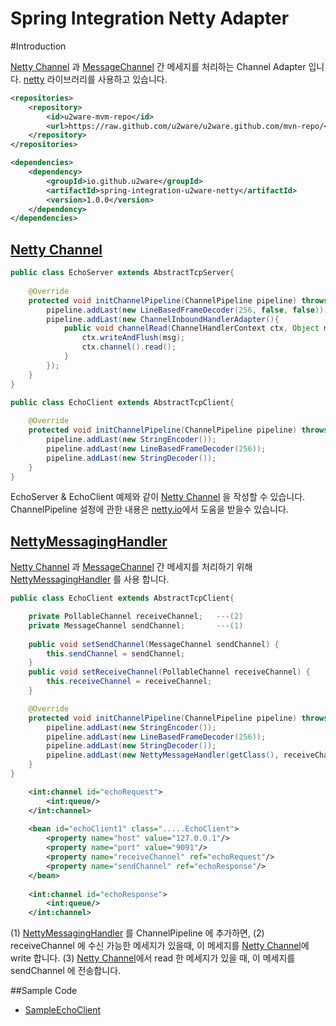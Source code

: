 Spring Integration Netty Adapter
=================================================

#Introduction 

[Netty Channel](https://netty.io) 과 [MessageChannel](http://docs.spring.io/spring-integration/docs/4.2.4.RELEASE/reference/html/messaging-channels-section.html#channel) 간 메세지를 처리하는 Channel Adapter 입니다. [netty](https://netty.io) 라이브러리를 사용하고 있습니다.


```xml
<repositories>
    <repository>
        <id>u2ware-mvm-repo</id>
        <url>https://raw.github.com/u2ware/u2ware.github.com/mvn-repo/</url>
    </repository>
</repositories>

<dependencies>
	<dependency>
		<groupId>io.github.u2ware</groupId>
		<artifactId>spring-integration-u2ware-netty</artifactId>
		<version>1.0.0</version>
	</dependency>
</dependencies>
```

## [Netty Channel](https://netty.io)

```java
public class EchoServer extends AbstractTcpServer{   
	
	@Override
	protected void initChannelPipeline(ChannelPipeline pipeline) throws Exception { 
		pipeline.addLast(new LineBasedFrameDecoder(256, false, false));
		pipeline.addLast(new ChannelInboundHandlerAdapter(){
    		public void channelRead(ChannelHandlerContext ctx, Object msg) throws Exception {
    			ctx.writeAndFlush(msg);
    			ctx.channel().read();
    		}
        });
	}
}

public class EchoClient extends AbstractTcpClient{  
	
	@Override
	protected void initChannelPipeline(ChannelPipeline pipeline) throws Exception { 
		pipeline.addLast(new StringEncoder());
		pipeline.addLast(new LineBasedFrameDecoder(256));
		pipeline.addLast(new StringDecoder());
	}
}

```
EchoServer & EchoClient 예제와 같이 [Netty Channel](https://netty.io) 을 작성할 수 있습니다.
ChannelPipeline 설정에 관한 내용은 [netty.io](http://netty.io/wiki/user-guide-for-4.x.html)에서 도움을 받을수 있습니다.


##  [NettyMessagingHandler](src/main/java/io/github/u2ware/integration/netty/support/NettyMessagingHandler.java) 

[Netty Channel](https://netty.io) 과 [MessageChannel](http://docs.spring.io/spring-integration/docs/4.2.4.RELEASE/reference/html/messaging-channels-section.html#channel) 간 메세지를 처리하기 위해 [NettyMessagingHandler](src/main/java/io/github/u2ware/integration/netty/support/NettyMessagingHandler.java) 를 사용 합니다.

```java
public class EchoClient extends AbstractTcpClient{  

	private PollableChannel receiveChannel;   ---(2)
	private MessageChannel sendChannel;       ---(1)	
	
	public void setSendChannel(MessageChannel sendChannel) {
		this.sendChannel = sendChannel;
	}
	public void setReceiveChannel(PollableChannel receiveChannel) {
		this.receiveChannel = receiveChannel;
	}

	@Override
	protected void initChannelPipeline(ChannelPipeline pipeline) throws Exception {		
		pipeline.addLast(new StringEncoder());
		pipeline.addLast(new LineBasedFrameDecoder(256));
		pipeline.addLast(new StringDecoder());
		pipeline.addLast(new NettyMessageHandler(getClass(), receiveChannel, sendChannel)); ---(1)
	}
}
```
```xml
	<int:channel id="echoRequest">
		<int:queue/>
	</int:channel>
	
	<bean id="echoClient1" class=".....EchoClient">
		<property name="host" value="127.0.0.1"/>
		<property name="port" value="9091"/>
		<property name="receiveChannel" ref="echoRequest"/>
		<property name="sendChannel" ref="echoResponse"/>
	</bean>
	
	<int:channel id="echoResponse">
		<int:queue/>
	</int:channel>
```

(1) [NettyMessagingHandler](src/main/java/io/github/u2ware/integration/netty/support/NettyMessagingHandler.java) 를 ChannelPipeline 에 추가하면,
(2) receiveChannel 에 수신 가능한 메세지가 있을때, 이 메세지를 [Netty Channel](https://netty.io)에 write 합니다.
(3) [Netty Channel](https://netty.io)에서 read 한 메세지가 있을 때, 이 메세지를 sendChannel 에 전송합니다.

##Sample Code

* [SampleEchoClient](src/test/java/io/github/u2ware/integration/netty/x/)


